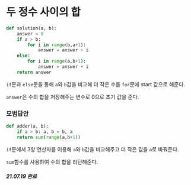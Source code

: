 # 두 정수 사이의 합

```python
def solution(a, b):
    answer = 0
    if a > b:
        for i in range(b,a+1):
            answer = answer + i
    else:
        for i in range(a,b+1):
            answer = answer + i
    return answer
```

`if`문과 `else`문을 통해 `a`와 `b`값을 비교해 더 작은 수를 `for`문에 start 값으로 해준다.

`answer`은 수의 합을 저장해주는 변수로 0으로 초기 값을 준다.

### 모범답안
```python
def adder(a, b):
    if a > b: a, b = b, a
    return sum(range(a,b+1))
```
`if`문에서 3항 연산자를 이용해 `a`와 `b`값을 비교해주고 더 작은 값을 `a`로 바꿔준다.

`sum`함수를 사용하여 수의 합을 리턴해준다.

##### 21.07.19 완료
